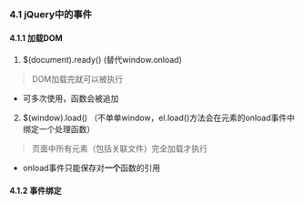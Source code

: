 ### 4.1 jQuery中的事件

#### 4.1.1 加载DOM

1. $(document).ready() (替代window.onload)
> DOM加载完就可以被执行
+ 可多次使用，函数会被追加

2. $(window).load() （不单单window，el.load()方法会在元素的onload事件中绑定一个处理函数）
> 页面中所有元素（包括关联文件）完全加载才执行
+ onload事件只能保存对**一个**函数的引用

#### 4.1.2 事件绑定
